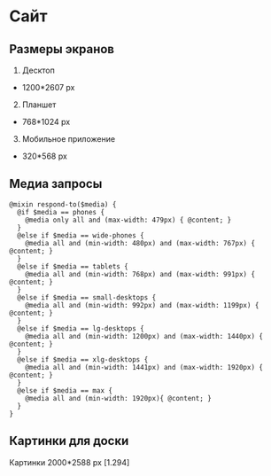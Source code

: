 # Сайт
## Размеры экранов

  1. Десктоп  
   * 1200*2607 px  
  2. Планшет
   * 768*1024 px
  3. Мобильное приложение
   * 320*568 px

## Медиа запросы
    @mixin respond-to($media) {
      @if $media == phones {
        @media only all and (max-width: 479px) { @content; }
      }
      @else if $media == wide-phones {
        @media all and (min-width: 480px) and (max-width: 767px) { @content; }
      }
      @else if $media == tablets {
        @media all and (min-width: 768px) and (max-width: 991px) { @content; }
      }
      @else if $media == small-desktops {
        @media all and (min-width: 992px) and (max-width: 1199px) { @content; }
      }
      @else if $media == lg-desktops {
        @media all and (min-width: 1200px) and (max-width: 1440px) { @content; }
      }
      @else if $media == xlg-desktops {
        @media all and (min-width: 1441px) and (max-width: 1920px) { @content; }
      }
      @else if $media == max {
        @media all and (min-width: 1920px){ @content; }
      }
    }

## Картинки для доски

Картинки 2000*2588 px [1.294]